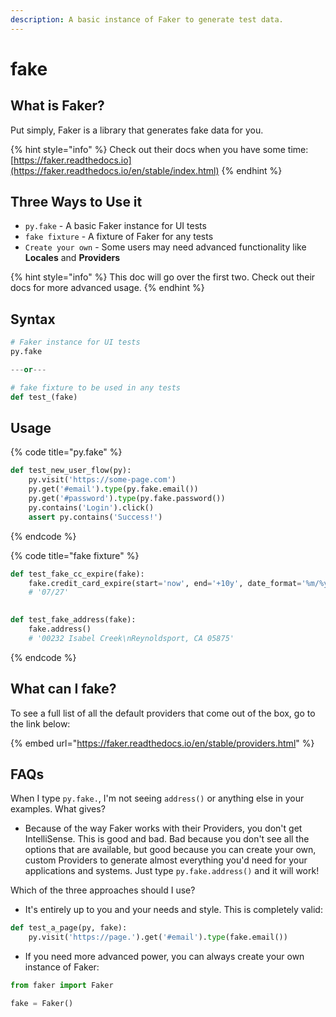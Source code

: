 ```yaml
---
description: A basic instance of Faker to generate test data.
---
```


# fake

## What is Faker?

Put simply, Faker is a library that generates fake data for you.

{% hint style="info" %}
Check out their docs when you have some time: [https://faker.readthedocs.io](https://faker.readthedocs.io/en/stable/index.html)
{% endhint %}

## Three Ways to Use it

* `py.fake` - A basic Faker instance for UI tests
* `fake fixture` - A fixture of Faker for any tests
* `Create your own` - Some users may need advanced functionality like **Locales** and **Providers**

{% hint style="info" %}
This doc will go over the first two. Check out their docs for more advanced usage.
{% endhint %}

## Syntax

```python
# Faker instance for UI tests
py.fake

---or---

# fake fixture to be used in any tests
def test_(fake)
```

## Usage

{% code title="py.fake" %}
```python
def test_new_user_flow(py):
    py.visit('https://some-page.com')
    py.get('#email').type(py.fake.email())
    py.get('#password').type(py.fake.password())
    py.contains('Login').click()
    assert py.contains('Success!')
```
{% endcode %}

{% code title="fake fixture" %}
```python
def test_fake_cc_expire(fake):
    fake.credit_card_expire(start='now', end='+10y', date_format='%m/%y')
    # '07/27'
    

def test_fake_address(fake):
    fake.address()
    # '00232 Isabel Creek\nReynoldsport, CA 05875'
```
{% endcode %}

## What can I fake?

To see a full list of all the default providers that come out of the box, go to the link below:

{% embed url="https://faker.readthedocs.io/en/stable/providers.html" %}

## FAQs

When I type `py.fake.`, I'm not seeing `address()` or anything else in your examples. What gives?

* Because of the way Faker works with their Providers, you don't get IntelliSense. This is good and bad. Bad because you don't see all the options that are available, but good because you can create your own, custom Providers to generate almost everything you'd need for your applications and systems. Just type `py.fake.address()` and it will work!

Which of the three approaches should I use?

* It's entirely up to you and your needs and style. This is completely valid:

```python
def test_a_page(py, fake):
    py.visit('https://page.').get('#email').type(fake.email())
```

* If you need more advanced power, you can always create your own instance of Faker:

```python
from faker import Faker

fake = Faker()
```
